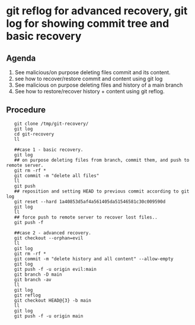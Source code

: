 # git reflog for advanced recovery, git log for showing commit tree and basic recovery
## Agenda
1. See malicious/on purpose deleting files commit and its content.
2. see how to recover/restore commit and content using git log
3. See malicious on purpose deleting files and history of a main branch
4. See how to restore/recover history + content using git reflog. 


## Procedure
```shell
   git clone /tmp/git-recovery/
   git log
   cd git-recovery
   ll
   
   ##case 1 - basic recovery.
   git log
   ## on purpose deleting files from branch, commit them, and push to remote server.
   git rm -rf *
   git commit -m "delete all files"
   ll
   git push
   ## reposition and setting HEAD to previous commit according to git log
   git reset --hard 1a40853d5af4a561405da51546581c30c009590d
   git log
   ll
   ## force push to remote server to recover lost files..
   git push -f
   
   ##case 2 - advanced recovery.
   git checkout --orphan=evil
   ll
   git log
   git rm -rf *
   git commit -m "delete history and all content" --allow-empty
   git log
   git push -f -u origin evil:main
   git branch -D main
   git branch -av
   ll
   git log
   git reflog
   git checkout HEAD@{3} -b main
   ll
   git log
   git push -f -u origin main
   ```
